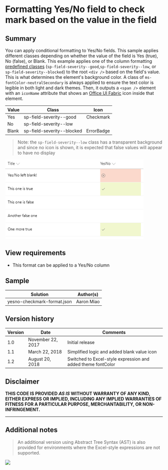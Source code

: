 # Formatting Yes/No field to check mark based on the value in the field

## Summary
You can apply conditional formatting to Yes/No fields. This sample applies different classes depending on whether the value of the field is Yes (true), No (false), or Blank. This example applies one of the column formatting [predefined classes](https://docs.microsoft.com/en-us/sharepoint/dev/declarative-customization/column-formatting#predefined-classes) (`sp-field-severity--good`,`sp-field-severity--low`, or `sp-field-severity--blocked`) to the root `<div />` based on the field's value. This is what determines the element's background color. A class of `ms-fontColor-neutralSecondary` is always applied to ensure the text color is legible in both light and dark themes. Then, it outputs a `<span />` element with an `iconName` attribute that shows an [Office UI Fabric](https://developer.microsoft.com/en-us/fabric#/styles/icons) icon inside that element.

|Value|Class|Icon|
|---|---|---|
|Yes|sp-field-severity--good|Checkmark|
|No|sp-field-severity--low||
|Blank|sp-field-severity--blocked|ErrorBadge|

> Note: the `sp-field-severity--low` class has a transparent background and since no icon is shown, it is expected that false values will appear to have no display

![screenshot of the sample](./assets/yesno-checkmark-format.PNG)

## View requirements
- This format can be applied to a Yes/No column

## Sample

Solution|Author(s)
--------|---------
yesno-checkmark-format.json | Aaron Miao

## Version history

Version|Date|Comments
-------|----|--------
1.0|November 22, 2017|Initial release
1.1|March 22, 2018|Simplified logic and added blank value icon
1.2|August 20, 2018|Switched to Excel-style expression and added theme fontColor

## Disclaimer
**THIS CODE IS PROVIDED *AS IS* WITHOUT WARRANTY OF ANY KIND, EITHER EXPRESS OR IMPLIED, INCLUDING ANY IMPLIED WARRANTIES OF FITNESS FOR A PARTICULAR PURPOSE, MERCHANTABILITY, OR NON-INFRINGEMENT.**

---

## Additional notes

> An additional version using Abstract Tree Syntax (AST) is also provided for environments where the Excel-style expressions are not supported.

<img src="https://telemetry.sharepointpnp.com/sp-dev-list-formatting/column-samples/yesno-checkmark-format" />
